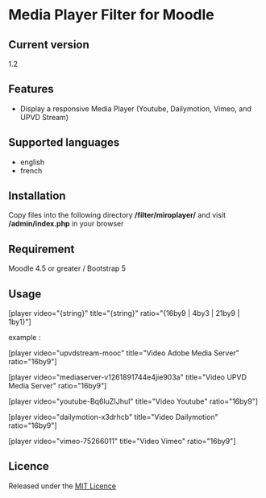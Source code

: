 # Media Player Filter for Moodle #

## Current version ##

1.2

## Features ##
- Display a responsive Media Player (Youtube, Dailymotion, Vimeo, and UPVD Stream)

## Supported languages ##
- english
- french

## Installation ##

Copy files into the following directory **/filter/miroplayer/** and visit **/admin/index.php** in your browser

## Requirement ##

Moodle 4.5 or greater / Bootstrap 5

## Usage ##

[player video="{string}" title="{string}" ratio="{16by9 | 4by3 | 21by9 | 1by1}"]

example :

[player video="upvdstream-mooc" title="Video Adobe Media Server" ratio="16by9"]

[player video="mediaserver-v1261891744e4jie903a" title="Video UPVD Media Server" ratio="16by9"]

[player video="youtube-Bq6IuZIJhuI" title="Video Youtube" ratio="16by9"]

[player video="dailymotion-x3drhcb" title="Video Dailymotion" ratio="16by9"]

[player video="vimeo-75266011" title="Video Vimeo" ratio="16by9"]

## Licence ##

Released under the [MIT Licence](https://opensource.org/licenses/MIT)
